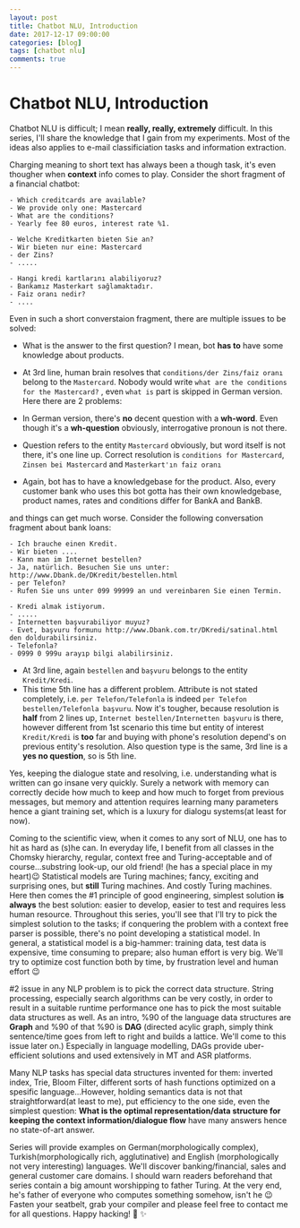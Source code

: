```yaml
---
layout: post
title: Chatbot NLU, Introduction
date: 2017-12-17 09:00:00
categories: [blog]
tags: [chatbot nlu]
comments: true
---
```


# Chatbot NLU, Introduction

Chatbot NLU is difficult; I mean **really, really, extremely** difficult. In this series, I'll share the knowledge that 
I gain from my experiments. Most of the ideas also applies to e-mail classificiation tasks and information extraction.

Charging meaning to short text has always been a though task, it's even thougher when **context** info comes to play.
Consider the short fragment of a financial chatbot:

```
- Which creditcards are available?
- We provide only one: Mastercard 
- What are the conditions?
- Yearly fee 80 euros, interest rate %1.

- Welche Kreditkarten bieten Sie an?
- Wir bieten nur eine: Mastercard
- der Zins?
- .....

- Hangi kredi kartlarını alabiliyoruz?
- Bankamız Masterkart sağlamaktadır.
- Faiz oranı nedir?
- ....
```

Even in such a short converstaion fragment, there are multiple issues to be solved:

- What is the answer to the first question? I mean, bot **has to** have some knowledge about products. 
- At 3rd line, human brain resolves that `conditions/der Zins/faiz oranı` belong to the `Mastercard`. Nobody would write 
`what are the conditions for the Mastercard?` , even `what is` part is skipped in German version. Here there are 2 problems:

- In German version, there's **no** decent question with a **wh-word**. Even though it's a **wh-question** obviously,
interrogative pronoun is not there. 
- Question refers to the entity `Mastercard` obviously, but word itself is not there, it's one line up. Correct resolution 
is `conditions for Mastercard`, `Zinsen bei Mastercard` and `Masterkart'ın faiz oranı`

- Again, bot has to have a knowledgebase for the product. Also, every customer bank who uses this bot gotta has 
their own knowledgebase, product names, rates and conditions differ for BankA and BankB.

and things can get much worse. Consider the following conversation fragment about bank loans:

```
- Ich brauche einen Kredit.
- Wir bieten ....
- Kann man im Internet bestellen?
- Ja, natürlich. Besuchen Sie uns unter: http://www.Dbank.de/DKredit/bestellen.html
- per Telefon?
- Rufen Sie uns unter 099 99999 an und vereinbaren Sie einen Termin. 

- Kredi almak istiyorum.
- .....
- Internetten başvurabiliyor muyuz?
- Evet, başvuru formunu http://www.Dbank.com.tr/DKredi/satinal.html den doldurabilirsiniz.
- Telefonla?
- 0999 0 999u arayıp bilgi alabilirsiniz.
```
- At 3rd line, again `bestellen` and `başvuru` belongs to the entity `Kredit/Kredi`.
- This time 5th line has a different problem. Attribute is not stated completely, i.e. `per Telefon/Telefonla` is indeed `per Telefon bestellen/Telefonla başvuru`. Now it's tougher, because resolution is **half** from 2 lines up, `Internet bestellen/Internetten başvuru` is there, however different from 1st scenario this time but entity of interest `Kredit/Kredi` is **too** far and buying with phone's resolution depend's on previous entity's resolution. Also question type is the same, 3rd line is a **yes no question**, so is 5th line. 

Yes, keeping the dialogue state and resolving, i.e. understanding what is written can go insane very quickly. Surely a network with memory can correctly decide how much to keep and how much to forget from previous messages, but memory and attention requires learning many parameters hence a giant training set, which is a luxury for dialogu systems(at least for now). 

Coming to the scientific view, when it comes to any sort of NLU, one has to hit as hard as (s)he can. In everyday life, I benefit from 
all classes in the Chomsky hierarchy, regular, context free and Turing-acceptable and of course...substring look-up, 
our old friend! (he has a special place in my heart):wink: Statistical models are Turing machines; fancy, exciting and 
surprising ones, but **still** Turing machines. And costly Turing machines. Here then comes the #1 principle of good engineering,
simplest solution **is always** the best solution: easier to develop, easier to test and requires less human resource.
Throughout this series, you'll see that I'll try to pick the simplest solution to the tasks; if conquering the problem
with a context free parser is possible, there's no point developing a statistical model. In general, a  statistical model is a big-hammer:
training data, test data is expensive, time consuming to prepare; also human effort is very big. We'll try to optimize cost
function both by time, by frustration level and human effort :wink:

#2 issue in any NLP problem is to pick the correct data structure. String processing, especially search algorithms can be very
costly, in order to result in a suitable runtime performance one has to pick the most suitable data structures as well. As
an intro, %90 of the language data structures are **Graph** and %90 of that %90 is **DAG** (directed acylic graph, simply
think sentence/time goes from left to right and builds a lattice. We'll come to this issue later on.) Especially in 
language modelling, DAGs provide uber-efficient solutions and used extensively in MT and ASR platforms.

Many NLP tasks has special data structures invented for them: inverted index, Trie, Bloom Filter, different sorts of hash functions optimized on a spesific language...However, holding semantics data is not that straightforward(at least to me), put efficiency to the one side, even the simplest question: **What is the optimal representation/data structure for keeping the context information/dialogue flow** have many answers hence no state-of-art answer.

Series will provide examples on German(morphologically complex), Turkish(morphologically rich, agglutinative) and English
(morphologically not very interesting) languages. We'll discover banking/financial, sales and general customer care 
domains. 
I should warn readers beforehand that series contain a big amount worshipping to father Turing. At the very end, he's 
father of everyone who computes something somehow, isn't he :wink:
Fasten your seatbelt, grab your compiler and please feel free to contact me for all questions. Happy hacking! :dizzy: :sparkles:

